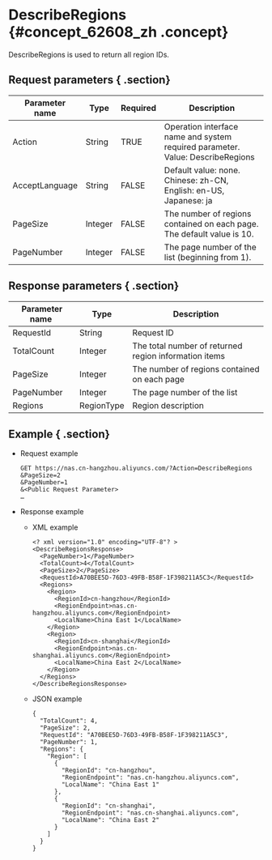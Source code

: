 # DescribeRegions {#concept_62608_zh .concept}

DescribeRegions is used to return all region IDs.

## Request parameters { .section}

|Parameter name|Type|Required|Description|
|--------------|----|--------|-----------|
|Action|String|TRUE|Operation interface name and system required parameter. Value: DescribeRegions|
|AcceptLanguage|String|FALSE|Default value: none. Chinese: zh-CN, English: en-US, Japanese: ja|
|PageSize|Integer|FALSE|The number of regions contained on each page. The default value is 10.|
|PageNumber|Integer|FALSE|The page number of the list \(beginning from 1\).|

## Response parameters { .section}

|Parameter name |Type|Description|
|---------------|----|-----------|
|RequestId|String|Request ID|
|TotalCount|Integer|The total number of returned region information items|
|PageSize |Integer  |The number of regions contained on each page|
|PageNumber|Integer|The page number of the list|
|Regions|RegionType|Region description|

## Example { .section}

-   Request example

    ```language-shell
    GET https://nas.cn-hangzhou.aliyuncs.com/?Action=DescribeRegions
    &PageSize=2
    &PageNumber=1
    &<Public Request Parameter>
    …
    
    ```

-   Response example
    -   XML example

        ```language-xml
        <? xml version="1.0" encoding="UTF-8"? >
        <DescribeRegionsResponse>
          <PageNumber>1</PageNumber>
          <TotalCount>4</TotalCount>
          <PageSize>2</PageSize>
          <RequestId>A70BEE5D-76D3-49FB-B58F-1F398211A5C3</RequestId>
          <Regions>
            <Region>
              <RegionId>cn-hangzhou</RegionId>
              <RegionEndpoint>nas.cn-hangzhou.aliyuncs.com</RegionEndpoint>
        	  <LocalName>China East 1</LocalName>
            </Region>
            <Region>
              <RegionId>cn-shanghai</RegionId>
        	  <RegionEndpoint>nas.cn-shanghai.aliyuncs.com</RegionEndpoint>
              <LocalName>China East 2</LocalName>
            </Region>
          </Regions>
        </DescribeRegionsResponse>
        
        ```

    -   JSON example

        ```language-json
        {
          "TotalCount": 4,
          "PageSize": 2,
          "RequestId": "A70BEE5D-76D3-49FB-B58F-1F398211A5C3",
          "PageNumber": 1,
          "Regions": {
            "Region": [
              {
                "RegionId": "cn-hangzhou",
        		"RegionEndpoint": "nas.cn-hangzhou.aliyuncs.com",
                "LocalName": "China East 1"
              },
              {
                "RegionId": "cn-shanghai",
                "RegionEndpoint": "nas.cn-shanghai.aliyuncs.com",
        		"LocalName": "China East 2"
              }
            ]
          }
        }
        
        ```


